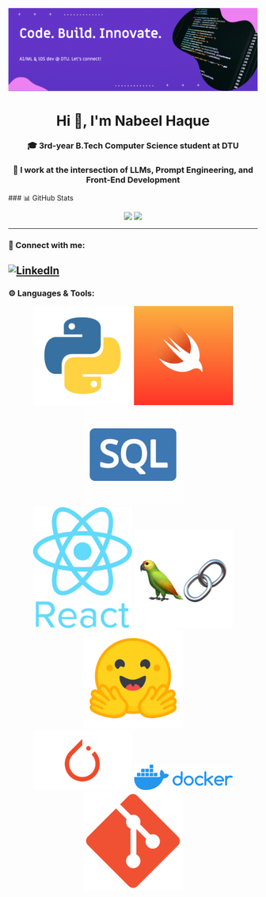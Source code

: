 
![Banner](./assets/banner.png)

<div align="center">

<h1>Hi 👋, I'm Nabeel Haque</h1>

<h3>🎓 3rd-year B.Tech Computer Science student at DTU</h3>
<h3>🧠 I work at the intersection of LLMs, Prompt Engineering, and Front-End Development</h3>

</div>
### 📊 GitHub Stats

<p align="center">
  <img src="https://github-readme-stats.vercel.app/api?username=tmnabeel30&show_icons=true&theme=tokyonight&hide_title=true&count_private=true&hide_border=true" width="45%" />
  <img src="https://github-readme-stats.vercel.app/api/top-langs/?username=tmnabeel30&layout=compact&theme=tokyonight&hide_border=true&hide_title=true&langs_count=8" width="45%" />
</p>

---
### 🔗 Connect with me:
[![LinkedIn](https://img.shields.io/badge/LinkedIn-blue?style=flat&logo=linkedin)](https://www.linkedin.com/in/tmnabeel)
---


### ⚙️ Languages & Tools:

<p align="center">
  <img src="./assets/python.png" alt="Python" width="200";">
  <img src="./assets/swift.png" alt="Swift" width="200";">
  <img src="./assets/sql.webp" alt="SQL" width="200";">
  <br>
  <img src="./assets/react.png" alt="React" width="200";>
  <img src="./assets/langchain.png" alt="LangChain" width="200";>
  <img src="./assets/huggingface.png" alt="Hugging Face" width="200";>
  <br>
  <img src="./assets/pytorch.png" alt="PyTorch" width="200";">
  <img src="./assets/docker.png" alt="Docker" width="200";">
  <img src="./assets/git.svg.png" alt="Git" width="200";">
</p>



